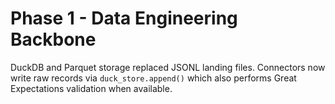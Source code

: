 # Phase 1 - Data Engineering Backbone

DuckDB and Parquet storage replaced JSONL landing files. Connectors now write
raw records via `duck_store.append()` which also performs Great Expectations
validation when available.
